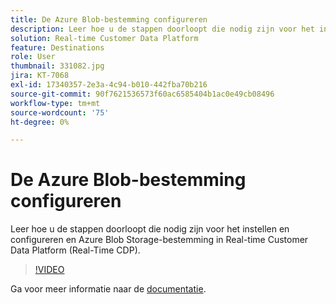 ```yaml
---
title: De Azure Blob-bestemming configureren
description: Leer hoe u de stappen doorloopt die nodig zijn voor het instellen en configureren en Azure Blob Storage-bestemming in Real-time Customer Data Platform (Real-Time CDP).
solution: Real-time Customer Data Platform
feature: Destinations
role: User
thumbnail: 331082.jpg
jira: KT-7068
exl-id: 17340357-2e3a-4c94-b010-442fba70b216
source-git-commit: 90f7621536573f60ac6585404b1ac0e49cb08496
workflow-type: tm+mt
source-wordcount: '75'
ht-degree: 0%

---
```


# De Azure Blob-bestemming configureren

Leer hoe u de stappen doorloopt die nodig zijn voor het instellen en configureren en Azure Blob Storage-bestemming in Real-time Customer Data Platform (Real-Time CDP).

>[!VIDEO](https://video.tv.adobe.com/v/331082/?quality=12&learn=on)

Ga voor meer informatie naar de [documentatie](https://experienceleague.adobe.com/docs/experience-platform/destinations/catalog/cloud-storage/azure-blob.html).
